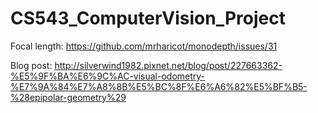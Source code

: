 # CS543_ComputerVision_Project

Focal length: https://github.com/mrharicot/monodepth/issues/31

Blog post: http://silverwind1982.pixnet.net/blog/post/227663362-%E5%9F%BA%E6%9C%AC-visual-odometry-%E7%9A%84%E7%A8%8B%E5%BC%8F%E6%A6%82%E5%BF%B5-%28epipolar-geometry%29
